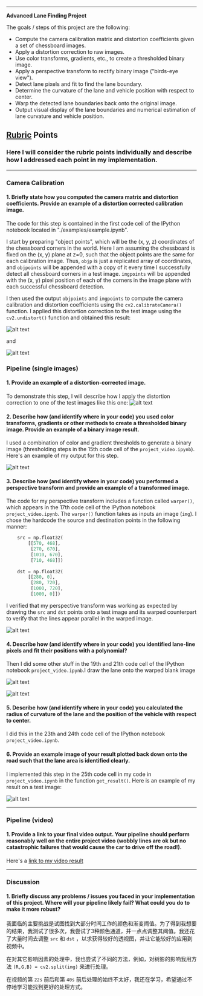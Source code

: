 
---

**Advanced Lane Finding Project**

The goals / steps of this project are the following:

* Compute the camera calibration matrix and distortion coefficients given a set of chessboard images.
* Apply a distortion correction to raw images.
* Use color transforms, gradients, etc., to create a thresholded binary image.
* Apply a perspective transform to rectify binary image ("birds-eye view").
* Detect lane pixels and fit to find the lane boundary.
* Determine the curvature of the lane and vehicle position with respect to center.
* Warp the detected lane boundaries back onto the original image.
* Output visual display of the lane boundaries and numerical estimation of lane curvature and vehicle position.

[//]: # (Image References)

[image1]: ./output_images/image1.png "Undistorted"
[image2]: ./output_images/image2.png "Road Transformed"
[image2_1]: ./test_images/test7.jpg "Road Transformed"
[image3]: ./output_images/image3.png "Binary Example"
[image4]: ./output_images/image4.png "Warp Example"
[image5]: ./output_images/image5.png "Fit Visual"
[image6]: ./output_images/image6.png "Output"
[image7]: ./output_images/image7.png "Output"
[image8]: ./output_images/image8.png "Output"
[image9]: ./output_images/image9.png "Output"
[image10]: ./output_images/image10.png "Output"
[image11]: ./output_images/image11.png "Output"
[image12]: ./output_images/image12.png "Output"
[video1]: ./project_video_results.mp4 "Video"

## [Rubric](https://review.udacity.com/#!/rubrics/571/view) Points

### Here I will consider the rubric points individually and describe how I addressed each point in my implementation.  

---

### Camera Calibration

#### 1. Briefly state how you computed the camera matrix and distortion coefficients. Provide an example of a distortion corrected calibration image.

The code for this step is contained in the first code cell of the IPython notebook located in "./examples/example.ipynb".  

I start by preparing "object points", which will be the (x, y, z) coordinates of the chessboard corners in the world. Here I am assuming the chessboard is fixed on the (x, y) plane at z=0, such that the object points are the same for each calibration image.  Thus, `objp` is just a replicated array of coordinates, and `objpoints` will be appended with a copy of it every time I successfully detect all chessboard corners in a test image.  `imgpoints` will be appended with the (x, y) pixel position of each of the corners in the image plane with each successful chessboard detection.  

I then used the output `objpoints` and `imgpoints` to compute the camera calibration and distortion coefficients using the `cv2.calibrateCamera()` function.  I applied this distortion correction to the test image using the `cv2.undistort()` function and obtained this result: 

![alt text][image1]

and

![alt text][image2]

### Pipeline (single images)

#### 1. Provide an example of a distortion-corrected image.

To demonstrate this step, I will describe how I apply the distortion correction to one of the test images like this one:
![alt text][image2_1]

#### 2. Describe how (and identify where in your code) you used color transforms, gradients or other methods to create a thresholded binary image.  Provide an example of a binary image result.

I used a combination of color and gradient thresholds to generate a binary image (thresholding steps in the 15th code cell of the `project_video.ipynb`).  Here's an example of my output for this step. 

![alt text][image7]

#### 3. Describe how (and identify where in your code) you performed a perspective transform and provide an example of a transformed image.

The code for my perspective transform includes a function called `warper()`, which appears in the 17th code cell of the IPython notebook `project_video.ipynb`.  The `warper()` function takes as inputs an image (`img`).  I chose the hardcode the source and destination points in the following manner:

```python
    src = np.float32(
        [[570, 468], 
         [270, 670], 
         [1010, 670], 
         [710, 468]])
    
    dst = np.float32(
        [[280, 0], 
         [280, 720], 
         [1000, 720], 
         [1000, 0]])
```

I verified that my perspective transform was working as expected by drawing the `src` and `dst` points onto a test image and its warped counterpart to verify that the lines appear parallel in the warped image.

![alt text][image8]

#### 4. Describe how (and identify where in your code) you identified lane-line pixels and fit their positions with a polynomial?

Then I did some other stuff in the 19th and 21th code cell of the IPython notebook `project_video.ipynb`.I draw the lane onto the warped blank image

![alt text][image9]

![alt text][image10]

#### 5. Describe how (and identify where in your code) you calculated the radius of curvature of the lane and the position of the vehicle with respect to center.

I did this in the 23th and 24th code cell of the IPython notebook `project_video.ipynb`.

#### 6. Provide an example image of your result plotted back down onto the road such that the lane area is identified clearly.

I implemented this step in the 25th code cell in my code in `project_video.ipynb` in the function `get_result()`.  Here is an example of my result on a test image:

![alt text][image11]

---

### Pipeline (video)

#### 1. Provide a link to your final video output.  Your pipeline should perform reasonably well on the entire project video (wobbly lines are ok but no catastrophic failures that would cause the car to drive off the road!).

Here's a [link to my video result](./project_video_results.mp4)

---

### Discussion

#### 1. Briefly discuss any problems / issues you faced in your implementation of this project.  Where will your pipeline likely fail?  What could you do to make it more robust?

我面临的主要挑战是试图找到大部分时间工作的颜色和渐变阈值。为了得到我想要的结果，我测试了很多次，我尝试了3种颜色通道，并一点点调整其阈值。我还花了大量时间去调整 `src` 和 `dst` ，以求获得较好的透视图，并让它能较好的应用到视频中。

在对其它影响因素的处理中，我也尝试了不同的方法，例如，对树影的影响我用方法 `(R,G,B) = cv2.split(img)` 来进行处理。

在视频的第 `22s` 前后和第 `40s` 前后处理的始终不太好，我还在学习，希望通过不停地学习能找到更好的处理方式。
